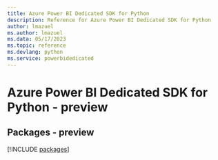```yaml
---
title: Azure Power BI Dedicated SDK for Python
description: Reference for Azure Power BI Dedicated SDK for Python
author: lmazuel
ms.author: lmazuel
ms.data: 05/17/2023
ms.topic: reference
ms.devlang: python
ms.service: powerbidedicated
---
```

# Azure Power BI Dedicated SDK for Python - preview
## Packages - preview
[!INCLUDE [packages](power-bi-dedicated-index.md)]